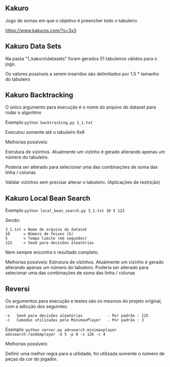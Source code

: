 ## Kakuro 
Jogo de somas em que o objetivo é preencher todo o tabuleiro

https://www.kakuros.com/?s=3x3

## Kakuro Data Sets
Na pasta "1_kakuro\datasets" foram gerados 51 tabuleiros válidos para o jogo.

Os valores possíveis a serem inseridos são delimitados por 1.5 * tamanho do tabuleiro


## Kakuro Backtracking

O único argumento para execução é o nome do arquivo do dataset para rodar o algoritmo


Exemplo
`python backtracking.py 3_1.txt`


Executou somente até o tabuleiro 6x6


Melhorias possíveis:

Estrutura de vizinhos. Atualmente um vizinho é gerado alterando apenas um número do tabuleiro.
    
Poderia ser alterado para selecionar uma das combinações de soma das linha / colunas
    
Validar vizinhos sem precisar alterar o tabuleiro. (Aplicações de restrição)
    

## Kakuro Local Bean Search

Exemplo
`python local_bean_search.py 3_1.txt 10 5 123`


Sendo:

    3_1.txt = Nome do arquivo do dataset
    10      = Número de feixes (k)
    5       = Tempo limite (em segundos)
    123     = Seed para decisões aleatórias


Nem sempre encontra o resultado completo.

Melhorias possíveis:
    Estrutura de vizinhos. Atualmente um vizinho é gerado alterando apenas um número do tabuleiro.
    Poderia ser alterado para selecionar uma das combinações de soma das linha / colunas

## Reversi

Os argumentos para execução e testes são os mesmos do projeto original, com a adicção dos seguintes:

    -s   Seed para decisões aleatórias           - Por padrão : 125
    -c   Camadas utilizadas pelo MinimaxPlayer   - Por padrão : 3


Exemplo:
`python server.py advsearch.minimaxplayer advsearch.randomplayer -d 5 -p 0 -s 126 -c 4`


Melhorias possíveis:

Definir uma melhor regra para a utilidade, foi utilizada somente o número de peças da cor do jogador.
